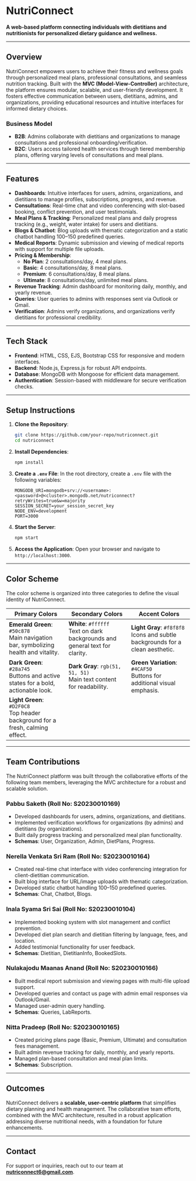 # NutriConnect

**A web-based platform connecting individuals with dietitians and nutritionists for personalized dietary guidance and wellness.**

---

## Overview

NutriConnect empowers users to achieve their fitness and wellness goals through personalized meal plans, professional consultations, and seamless nutrition tracking. Built with the **MVC (Model-View-Controller)** architecture, the platform ensures modular, scalable, and user-friendly development. It fosters effective communication between users, dietitians, admins, and organizations, providing educational resources and intuitive interfaces for informed dietary choices.

### Business Model
- **B2B**: Admins collaborate with dietitians and organizations to manage consultations and professional onboarding/verification.
- **B2C**: Users access tailored health services through tiered membership plans, offering varying levels of consultations and meal plans.

---

## Features

- **Dashboards**: Intuitive interfaces for users, admins, organizations, and dietitians to manage profiles, subscriptions, progress, and revenue.
- **Consultations**: Real-time chat and video conferencing with slot-based booking, conflict prevention, and user testimonials.
- **Meal Plans & Tracking**: Personalized meal plans and daily progress tracking (e.g., weight, water intake) for users and dietitians.
- **Blogs & Chatbot**: Blog uploads with thematic categorization and a static chatbot handling 100–150 predefined queries.
- **Medical Reports**: Dynamic submission and viewing of medical reports with support for multiple file uploads.
- **Pricing & Membership**: 
  - **No Plan**: 2 consultations/day, 4 meal plans.
  - **Basic**: 4 consultations/day, 8 meal plans.
  - **Premium**: 6 consultations/day, 8 meal plans.
  - **Ultimate**: 8 consultations/day, unlimited meal plans.
- **Revenue Tracking**: Admin dashboard for monitoring daily, monthly, and yearly revenue.
- **Queries**: User queries to admins with responses sent via Outlook or Gmail.
- **Verification**: Admins verify organizations, and organizations verify dietitians for professional credibility.

---

## Tech Stack

- **Frontend**: HTML, CSS, EJS, Bootstrap CSS for responsive and modern interfaces.
- **Backend**: Node.js, Express.js for robust API endpoints.
- **Database**: MongoDB with Mongoose for efficient data management.
- **Authentication**: Session-based with middleware for secure verification checks.

---

## Setup Instructions

1. **Clone the Repository**:
   ```bash
   git clone https://github.com/your-repo/nutriconnect.git
   cd nutriconnect
   ```

2. **Install Dependencies**:
   ```bash
   npm install
   ```

3. **Create a `.env` File**:
   In the root directory, create a `.env` file with the following variables:
   ```plaintext
   MONGODB_URI=mongodb+srv://<username>:<password>@<cluster>.mongodb.net/nutriconnect?retryWrites=true&w=majority
   SESSION_SECRET=your_session_secret_key
   NODE_ENV=development
   PORT=3000
   ```

4. **Start the Server**:
   ```bash
   npm start
   ```

5. **Access the Application**:
   Open your browser and navigate to `http://localhost:3000`.

---

## Color Scheme

The color scheme is organized into three categories to define the visual identity of NutriConnect.

| **Primary Colors** | **Secondary Colors** | **Accent Colors** |
|--------------------|----------------------|-------------------|
| **Emerald Green**: `#50c878`<br>Main navigation bar, symbolizing health and vitality. | **White**: `#ffffff`<br>Text on dark backgrounds and general text for clarity. | **Light Gray**: `#f8f8f8`<br>Icons and subtle backgrounds for a clean aesthetic. |
| **Dark Green**: `#28a745`<br>Buttons and active states for a bold, actionable look. | **Dark Gray**: `rgb(51, 51, 51)`<br>Main text content for readability. | **Green Variation**: `#4CAF50`<br>Buttons for additional visual emphasis. |
| **Light Green**: `#D2F0C8`<br>Top header background for a fresh, calming effect. | | |

---

## Team Contributions

The NutriConnect platform was built through the collaborative efforts of the following team members, leveraging the MVC architecture for a robust and scalable solution.

### Pabbu Saketh (Roll No: S20230010169)
- Developed dashboards for users, admins, organizations, and dietitians.
- Implemented verification workflows for organizations (by admins) and dietitians (by organizations).
- Built daily progress tracking and personalized meal plan functionality.
- **Schemas**: User, Organization, Admin, DietPlans, Progress.

### Nerella Venkata Sri Ram (Roll No: S20230010164)
- Created real-time chat interface with video conferencing integration for client-dietitian communication.
- Built blog interface for URL/image uploads with thematic categorization.
- Developed static chatbot handling 100–150 predefined queries.
- **Schemas**: Chat, Chatbot, Blogs.

### Inala Syama Sri Sai (Roll No: S20230010104)
- Implemented booking system with slot management and conflict prevention.
- Developed diet plan search and dietitian filtering by language, fees, and location.
- Added testimonial functionality for user feedback.
- **Schemas**: Dietitian, DietitianInfo, BookedSlots.

### Nulakajodu Maanas Anand (Roll No: S20230010166)
- Built medical report submission and viewing pages with multi-file upload support.
- Developed queries and contact us page with admin email responses via Outlook/Gmail.
- Managed user-admin query handling.
- **Schemas**: Queries, LabReports.

### Nitta Pradeep (Roll No: S20230010165)
- Created pricing plans page (Basic, Premium, Ultimate) and consultation fees management.
- Built admin revenue tracking for daily, monthly, and yearly reports.
- Managed plan-based consultation and meal plan limits.
- **Schemas**: Subscription.

---

## Outcomes

NutriConnect delivers a **scalable, user-centric platform** that simplifies dietary planning and health management. The collaborative team efforts, combined with the MVC architecture, resulted in a robust application addressing diverse nutritional needs, with a foundation for future enhancements.

---

## Contact

For support or inquiries, reach out to our team at **nutriconnect6@gmail.com**.